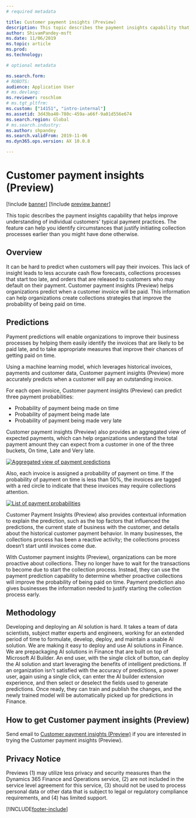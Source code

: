 ```yaml
---
# required metadata

title: Customer payment insights (Preview)
description: This topic describes the payment insights capability that helps improve understanding of individual customers' typical payment practices. The feature can help you identify circumstances that justify initiating collection processes earlier than you might have done otherwise.
author: ShivamPandey-msft
ms.date: 11/06/2019
ms.topic: article
ms.prod: 
ms.technology: 

# optional metadata

ms.search.form: 
# ROBOTS: 
audience: Application User
# ms.devlang: 
ms.reviewer: roschlom
# ms.tgt_pltfrm: 
ms.custom: ["14151", "intro-internal"]
ms.assetid: 3d43ba40-780c-459a-a66f-9a01d556e674
ms.search.region: Global
# ms.search.industry: 
ms.author: shpandey
ms.search.validFrom: 2019-11-06
ms.dyn365.ops.version: AX 10.0.8

---
```


# Customer payment insights (Preview)

[!include [banner](../includes/banner.md)]
[!include [preview banner](../includes/preview-banner.md)]

This topic describes the payment insights capability that helps improve understanding of individual customers' typical payment practices. The feature can help you identify circumstances that justify initiating collection processes earlier than you might have done otherwise. 

## Overview

It can be hard to predict when customers will pay their invoices. This lack of insight leads to less accurate cash flow forecasts, collections processes that start too late, and orders that are released to customers who may default on their payment. Customer payment insights (Preview) helps organizations predict when a customer invoice will be paid. This information can help organizations create collections strategies that improve the probability of being paid on time. 

## Predictions

Payment predictions will enable organizations to improve their business processes by helping them easily identify the invoices that are likely to be paid late, and to take appropriate measures that improve their chances of getting paid on time.

Using a machine learning model, which leverages historical invoices, payments and customer data, Customer payment insights (Preview) more accurately predicts when a customer will pay an outstanding invoice.

For each open invoice, Customer payment insights (Preview) can predict three payment probabilities:

-	Probability of payment being made on time 
-	Probability of payment being made late
-	Probability of payment being made very late

Customer payment insights (Preview) also provides an aggregated view of expected payments, which can help organizations understand the total payment amount they can expect from a customer in one of the three buckets, On time, Late and Very late.

[![Aggregated view of payment predictions](./media/graphic-payment-reports.png)](./media/graphic-payment-reports.png)

Also, each invoice is assigned a probability of payment on time. If the probability of payment on time is less than 50%, the invoices are tagged with a red circle to  indicate that these invoices may require collections attention. 

[![List of payment probabilities](./media/customer-pymnt-probability-list.png)](./media/customer-pymnt-probability-list.png)

Customer Payment Insights (Preview) also provides contextual information to explain the prediction, such as the top factors that influenced the predictions, the current state of business with the customer, and details about the historical customer payment behavior. 
In many businesses, the collections process has been a reactive activity; the collections process doesn’t start until invoices come due. 

With Customer payment insights (Preview), organizations can be more proactive about collections. They no longer have to wait for the transactions to become due to start the collection process. Instead, they can use the payment prediction capability to determine whether proactive collections will improve the probability of being paid on time. Payment prediction also gives businesses the information needed to justify starting the collection process early.

## Methodology

Developing and deploying an AI solution is hard. It takes a team of data scientists, subject matter experts and engineers, working for an extended period of time to formulate, develop, deploy, and maintain a usable AI solution. We are making it easy to deploy and use AI solutions in Finance. We are prepackaging AI solutions in Finance that are built on top of Microsoft AI Builder. An end user, with the single click of button, can deploy the AI solution and start leveraging the benefits of intelligent predictions. If an organization isn't satisfied with the accuracy of predictions, a power user, again using a single click, can enter the AI builder extension experience, and then select or deselect the fields used to generate predictions. Once ready, they can train and publish the changes, and the newly trained model will be automatically picked up for predictions in Finance.

## How to get Customer payment insights (Preview)

Send email to [Customer payment insights (Preview)](mailto:fiap@microsoft.com) if you are interested in trying the Customer payment insights (Preview).

## Privacy Notice

Previews (1) may utilize less privacy and security measures than the Dynamics 365 Finance and Operations service, (2) are not included in the service level agreement for this service, (3) should not be used to process personal data or other data that is subject to legal or regulatory compliance requirements, and (4) has limited support.




[!INCLUDE[footer-include](../../includes/footer-banner.md)]